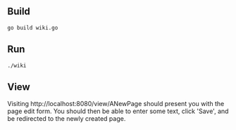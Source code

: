## Build
`go build wiki.go`

## Run
`./wiki`

## View
Visiting http://localhost:8080/view/ANewPage should present you with the page edit form. You should then be able to enter some text, click 'Save', and be redirected to the newly created page.

